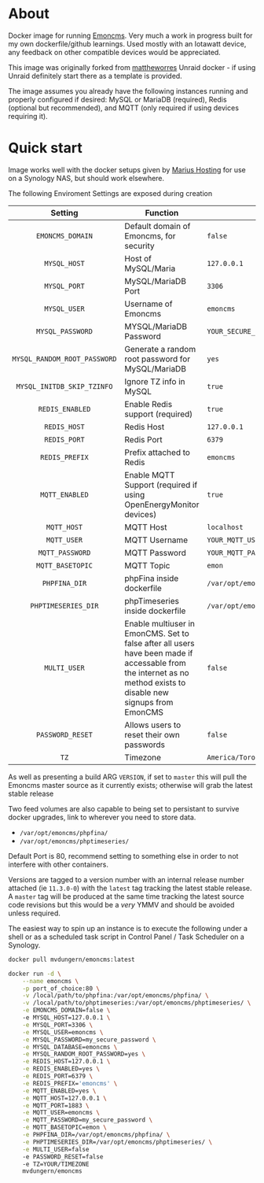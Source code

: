 # About

Docker image for running [Emoncms](https://github.com/emoncms/emoncms). Very much a work in progress built for my own dockerfile/github learnings. Used mostly with an Iotawatt device, any feedback on other compatible devices would be appreciated. 

This image was originally forked from [mattheworres](https://github.com/mattheworres/emoncms-docker) Unraid docker - if using Unraid definitely start there as a template is provided.

The image assumes you already have the following instances running and properly configured if desired: MySQL or MariaDB (required), Redis (optional but recommended), and MQTT (only required if using devices requiring it).

# Quick start

Image works well with the docker setups given by [Marius Hosting](https://mariushosting.com/docker/) for use on a Synology NAS, but should work elsewhere.

The following Enviroment Settings are exposed during creation


| Setting | Function | Default |
| :----: | --- | --- |
|`EMONCMS_DOMAIN`| Default domain of Emoncms, for security |`false`|
|`MYSQL_HOST`| Host of MySQL/Maria | `127.0.0.1` |
|`MYSQL_PORT`| MySQL/MariaDB Port| `3306` |
|`MYSQL_USER`| Username of Emoncms | `emoncms` |
|`MYSQL_PASSWORD`| MYSQL/MariaDB Password | `YOUR_SECURE_PASSWORD` |
|`MYSQL_RANDOM_ROOT_PASSWORD`| Generate a random root password for MySQL/MariaDB | `yes` |
|`MYSQL_INITDB_SKIP_TZINFO`| Ignore TZ info in MySQL | `true` |
|`REDIS_ENABLED`| Enable Redis support (required) |`true`|
|`REDIS_HOST`| Redis Host | `127.0.0.1` |
|`REDIS_PORT`| Redis Port | `6379` |
|`REDIS_PREFIX`| Prefix attached to Redis |`emoncms`|
|`MQTT_ENABLED`| Enable MQTT Support (required if using OpenEnergyMonitor devices) |`true`|
|`MQTT_HOST`| MQTT Host |`localhost`|
|`MQTT_USER`| MQTT Username |`YOUR_MQTT_USER`|
|`MQTT_PASSWORD`| MQTT Password |`YOUR_MQTT_PASSWORD`|
|`MQTT_BASETOPIC`| MQTT Topic |`emon`|
|`PHPFINA_DIR`| phpFina inside dockerfile|`/var/opt/emoncms/phpfina/`|
|`PHPTIMESERIES_DIR`|phpTimeseries inside dockerfile|`/var/opt/emoncms/phptimeseries/`|
|`MULTI_USER`|Enable multiuser in EmonCMS. Set to false after all users have been made if accessable from the internet as no method exists to disable new signups from EmonCMS|`false`|
|`PASSWORD_RESET`|Allows users to reset their own passwords|`false`|
|`TZ`| Timezone | `America/Toronto` |

As well as presenting a build ARG `VERSION`, if set to `master` this will pull the Emoncms master source as it currently exists; otherwise will grab the latest stable release

Two feed volumes are also capable to being set to persistant to survive docker upgrades, link to wherever you need to store data.

* `/var/opt/emoncms/phpfina/`
* `/var/opt/emoncms/phptimeseries/`

Default Port is 80, recommend setting to something else in order to not interfere with other containers.

Versions are tagged to a version number with an internal release number attached (ie `11.3.0-0`) with the `latest` tag tracking the latest stable release. A `master` tag will be produced at the same time tracking the latest source code revisions but this would be a *very* YMMV and should be avoided unless required.

The easiest way to spin up an instance is to execute the following under a shell or as a scheduled task script in Control Panel / Task Scheduler on a Synology.

```bash
docker pull mvdungern/emoncms:latest

docker run -d \
    --name emoncms \
    -p port_of_choice:80 \
    -v /local/path/to/phpfina:/var/opt/emoncms/phpfina/ \
    -v /local/path/to/phptimeseries:/var/opt/emoncms/phptimeseries/ \
    -e EMONCMS_DOMAIN=false \ 
    -e MYSQL_HOST=127.0.0.1 \
    -e MYSQL_PORT=3306 \
    -e MYSQL_USER=emoncms \
    -e MYSQL_PASSWORD=my_secure_password \
    -e MYSQL_DATABASE=emoncms \
    -e MYSQL_RANDOM_ROOT_PASSWORD=yes \
    -e REDIS_HOST=127.0.0.1 \
    -e REDIS_ENABLED=yes \
    -e REDIS_PORT=6379 \
    -e REDIS_PREFIX='emoncms' \
    -e MQTT_ENABLED=yes \
    -e MQTT_HOST=127.0.0.1 \
    -e MQTT_PORT=1883 \
    -e MQTT_USER=emoncms \
    -e MQTT_PASSWORD=my_secure_password \
    -e MQTT_BASETOPIC=emon \
    -e PHPFINA_DIR=/var/opt/emoncms/phpfina/ \
    -e PHPTIMESERIES_DIR=/var/opt/emoncms/phptimeseries/ \
    -e MULTI_USER=false
    -e PASSWORD_RESET=false
    -e TZ=YOUR/TIMEZONE
    mvdungern/emoncms
```
